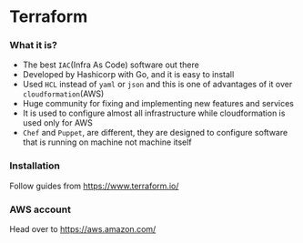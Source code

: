 # Terraform

### What it is?
- The best `IAC`(Infra As Code) software out there
- Developed by Hashicorp with Go, and it is easy to install
- Used `HCL` instead of `yaml` or `json` and this is one of advantages of it over `cloudformation`(AWS)
- Huge community for fixing and implementing new features and services
- It is used to configure almost all infrastructure while cloudformation is used only for AWS
- `Chef` and `Puppet`, are different, they are designed to configure software that is running on machine not machine itself

### Installation
Follow guides from https://www.terraform.io/

### AWS account
Head over to https://aws.amazon.com/ 

